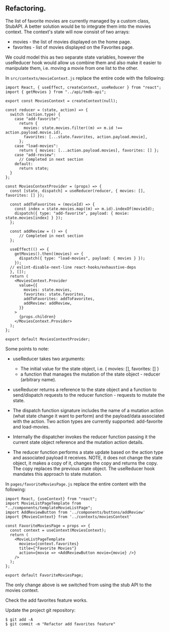 ## Refactoring.

The list of favorite movies are currently managed by a custom class, StubAPI. A better solution would be to integrate them into the movies context. The context's state will now consist of two arrays:

+ movies - the list of movies displayed on the home page.
+ favorites - list of movies displayed on the Favorites page.

We could model this as two separate state variables, however the useReducer hook would allow us combine them and also make it easier to manipulate them, i.e. moving a movie from one list to the other.

In `src/contexts/movieContext.js` replace the entire code with the following:

~~~
import React, { useEffect, createContext, useReducer } from "react";
import { getMovies } from "../api/tmdb-api";

export const MoviesContext = createContext(null);

const reducer = (state, action) => {
  switch (action.type) {
    case "add-favorite":
      return {
        movies: state.movies.filter((m) => m.id !== action.payload.movie.id),
        favorites: [...state.favorites, action.payload.movie],
      };
    case "load-movies":
      return { movies: [...action.payload.movies], favorites: [] };
    case "add-review":
      // Completed in next section
    default:
      return state;
  }
};

const MoviesContextProvider = (props) => {
  const [state, dispatch] = useReducer(reducer, { movies: [], favorites: [] });

  const addToFavorites = (movieId) => {
    const index = state.movies.map((m) => m.id).indexOf(movieId);
    dispatch({ type: "add-favorite", payload: { movie: state.movies[index] } });
  };

  const addReview = () => {
      // Completed in next section
  };

  useEffect(() => {
    getMovies().then((movies) => {
      dispatch({ type: "load-movies", payload: { movies } });
    });
  // eslint-disable-next-line react-hooks/exhaustive-deps
  }, []);
  return (
    <MoviesContext.Provider
      value={{
        movies: state.movies,
        favorites: state.favorites,
        addToFavorites: addToFavorites,
        addReview: addReview,
      }}
    >
      {props.children}
    </MoviesContext.Provider>
  );
};

export default MoviesContextProvider;
~~~
Some points to note:

+ useReducer takes two arguments:

   + The initial value for the state object, i.e.
{ movies: [], favorites: [] }
    + a function that manages the mutation of the state object - reducer (arbitrary name).

+ useReducer returns a reference to the state object and a function to send/dispatch requests to the reducer function - requests to mutate the state.
+ The dispatch function signature includes the name of a mutation action (what state change it want to perform) and the payload/data associated with the action. Two action types are currently supported: add-favorite and load-movies.
+ Internally the dispatcher invokes the reducer function passing it the current state object reference and the mutation action details.
+ The reducer function performs a state update based on the action type and associated payload it receives. NOTE, it does not change the state object, it makes a copy of it, changes the copy and returns the copy. The copy replaces the previous state object. The useReducer hook mandates this approach to state mutation.

In `pages/favoriteMoviesPage.js` replace the entire content with the following:

~~~
import React, {useContext} from "react";
import MovieListPageTemplate from "../components/templateMovieListPage";
import AddReviewButton from '../components/buttons/addReview'
import {MoviesContext} from '../contexts/moviesContext'
 
const FavoriteMoviesPage = props => {
  const context = useContext(MoviesContext);
  return (
    <MovieListPageTemplate
      movies={context.favorites}
      title={"Favorite Movies"}
      action={movie => <AddReviewButton movie={movie} />}
    />
  );
};

export default FavoriteMoviesPage;
~~~

The only change above is we switched from using the stub API to the movies context.

Check the add favorites feature works.

Update the project git repository:
~~~
$ git add -A
$ git commit -m "Refactor add favorites feature"
~~~